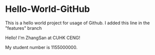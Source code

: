 # Hello-World-GitHub
This is a hello world project for usage of Github.
I added this line in the "features" branch

Hello! I'm ZhangSan at CUHK CENG!

My student number is 1155000000.
